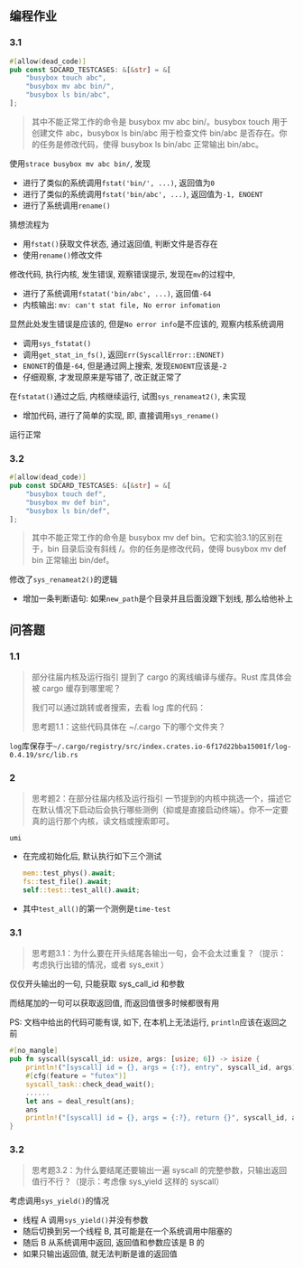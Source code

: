 ## 编程作业

### 3.1

```rust
#[allow(dead_code)]
pub const SDCARD_TESTCASES: &[&str] = &[
    "busybox touch abc",
    "busybox mv abc bin/",
    "busybox ls bin/abc",
];
```
> 其中不能正常工作的命令是 busybox mv abc bin/。busybox touch 用于创建文件 abc，busybox ls bin/abc 用于检查文件 bin/abc 是否存在。你的任务是修改代码，使得 busybox ls bin/abc 正常输出 bin/abc。


使用`strace busybox mv abc bin/`, 发现
- 进行了类似的系统调用`fstat('bin/', ...)`, 返回值为`0`
- 进行了类似的系统调用`fstat('bin/abc', ...)`, 返回值为`-1, ENOENT`
- 进行了系统调用`rename()`

猜想流程为
- 用`fstat()`获取文件状态, 通过返回值, 判断文件是否存在
- 使用`rename()`修改文件

修改代码, 执行内核, 发生错误, 观察错误提示, 发现在`mv`的过程中, 
- 进行了系统调用`fstatat('bin/abc', ...)`, 返回值`-64`
- 内核输出: `mv: can't stat file, No error infomation`

显然此处发生错误是应该的, 但是`No error info`是不应该的, 观察内核系统调用
- 调用`sys_fstatat()`
- 调用`get_stat_in_fs()`, 返回`Err(SyscallError::ENONET)`
- `ENONET`的值是`-64`, 但是通过网上搜索, 发现`ENOENT`应该是`-2`
- 仔细观察, 才发现原来是写错了, 改正就正常了

在`fstatat()`通过之后, 内核继续运行, 试图`sys_renameat2()`, 未实现
- 增加代码, 进行了简单的实现, 即, 直接调用`sys_rename()` 

运行正常

### 3.2

```rust
#[allow(dead_code)]
pub const SDCARD_TESTCASES: &[&str] = &[
    "busybox touch def",
    "busybox mv def bin",
    "busybox ls bin/def",
];
```
> 其中不能正常工作的命令是 busybox mv def bin。它和实验3.1的区别在于，bin 目录后没有斜线 /。你的任务是修改代码，使得 busybox mv def bin 正常输出 bin/def。

修改了`sys_renameat2()`的逻辑
- 增加一条判断语句: 如果`new_path`是个目录并且后面没跟下划线, 那么给他补上


## 问答题

### 1.1

> 部分往届内核及运行指引 提到了 cargo 的离线编译与缓存。Rust 库具体会被 cargo 缓存到哪里呢？
> 
> 我们可以通过跳转或者搜索，去看 log 库的代码：
>
> 思考题1.1：这些代码具体在 ~/.cargo 下的哪个文件夹？

`log`库保存于`~/.cargo/registry/src/index.crates.io-6f17d22bba15001f/log-0.4.19/src/lib.rs`


### 2

> 思考题2：在部分往届内核及运行指引 一节提到的内核中挑选一个，描述它在默认情况下启动后会执行哪些测例（抑或是直接启动终端）。你不一定要真的运行那个内核，读文档或搜索即可。

`umi`
- 在完成初始化后, 默认执行如下三个测试
    ```rust
    mem::test_phys().await;
    fs::test_file().await;
    self::test::test_all().await;
    ```
- 其中`test_all()`的第一个测例是`time-test`




### 3.1 


> 思考题3.1：为什么要在开头结尾各输出一句，会不会太过重复？（提示：考虑执行出错的情况，或者 sys_exit ）

仅仅开头输出的一句, 只能获取 sys_call_id 和参数

而结尾加的一句可以获取返回值, 而返回值很多时候都很有用



PS: 文档中给出的代码可能有误, 如下, 在本机上无法运行, `println`应该在返回之前
```rust
#[no_mangle]
pub fn syscall(syscall_id: usize, args: [usize; 6]) -> isize {
    println!("[syscall] id = {}, args = {:?}, entry", syscall_id, args);
    #[cfg(feature = "futex")]
    syscall_task::check_dead_wait();
    ......
    let ans = deal_result(ans);
    ans
    println!("[syscall] id = {}, args = {:?}, return {}", syscall_id, args, ans);
}
```



### 3.2

> 思考题3.2：为什么要结尾还要输出一遍 syscall 的完整参数，只输出返回值行不行？（提示：考虑像 sys_yield 这样的 syscall）

考虑调用`sys_yield()`的情况
- 线程 A 调用`sys_yield()`并没有参数
- 随后切换到另一个线程 B, 其可能是在一个系统调用中阻塞的
- 随后 B 从系统调用中返回, 返回值和参数应该是 B 的
- 如果只输出返回值, 就无法判断是谁的返回值

